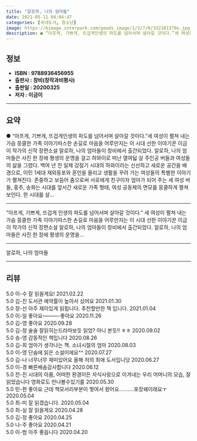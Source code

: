 ```yaml
---
title: "알로하, 나의 엄마들"
date: 2021-05-11 04:04:47
categories: [국내도서, 청소년]
image: https://bimage.interpark.com/goods_image/1/3/7/0/332181370s.jpg
description: ● “아프게, 기쁘게, 뜨겁게인생의 파도를 넘어서며 살아갈 것이다.”세 여성이 펼쳐 내는 가슴 뭉클한 가족 이야기따스한 손길로 마음을 어루만지는 이 시대 선한 이야기꾼 이금이 작가의 신작 장편소설 알로하, 나의 엄마들이 창비에서 출간되었다. 알로하, 나의 엄마들은 사진 한 장에 평생의
---
```


## **정보**

- **ISBN : 9788936456955**
- **출판사 : 창비(창작과비평사)**
- **출판일 : 20200325**
- **저자 : 이금이**

------



## **요약**

●  “아프게, 기쁘게, 뜨겁게인생의 파도를 넘어서며 살아갈 것이다.”세 여성이 펼쳐 내는 가슴 뭉클한 가족 이야기따스한 손길로 마음을 어루만지는 이 시대 선한 이야기꾼 이금이 작가의 신작 장편소설 알로하, 나의 엄마들이 창비에서 출간되었다. 알로하, 나의 엄마들은 사진 한 장에 평생의 운명을 걸고 하와이로 떠난 열여덟 살 주인공 버들과 여성들의 삶을 그렸다. 백여 년 전 일제 강점기 시대의 하와이라는 신선하고 새로운 공간을 배경으로, 이민 1세대 재외동포와 혼인을 올리고 생활을 꾸려 가는 여성들의 특별한 이야기가 펼쳐진다. 존중하고 보듬어 줌으로써 서로에게 친구이자 엄마가 되어 주는 세 여성 버들, 홍주, 송화는 시대를 앞서간 새로운 가족 형태, 여성 공동체의 면모를 뭉클하게 펼쳐 보인다. 한 시대를 살...

------

“아프게, 기쁘게, 뜨겁게
인생의 파도를 넘어서며 살아갈 것이다.”
세 여성이 펼쳐 내는 가슴 뭉클한 가족 이야기따스한 손길로 마음을 어루만지는 이 시대 선한 이야기꾼 이금이 작가의 신작 장편소설 알로하, 나의 엄마들이 창비에서 출간되었다. 알로하, 나의 엄마들은 사진 한 장에 평생의 운명을... 

------


알로하, 나의 엄마들 

------


## **리뷰** 

5.0 이-수 잘 읽을게요! 2021.02.22 <br/>5.0 김-진 도서관 예약률이 높아서 샀어요 2021.01.30 <br/>5.0 장-선 아주 재이있게 읽힙니다. 추천할만한 책 입니다. 2021.01.04 <br/>5.0 이-일 좋아요―――-좋아요 2020.11.26 <br/>5.0 김-영 좋아요 2020.09.28 <br/>5.0 김-정 술술 잘읽히는드라마보듯 읽었? 아니 본듯!! ㅎㅎ 2020.09.02 <br/>5.0 송-영 감동적인 책입니다 2020.08.26 <br/>5.0 김-희 엄마가 생각나는 책. 소녀시절의 엄마 2020.08.03 <br/>5.0 이-영 단숨에 읽은 소설이에요^^ 2020.07.27 <br/>5.0 김-나 너무너무 재미있어요
올해 저의 최애 도서입니당 2020.06.27 <br/>5.0 이-경 빠른배솜감사합니다 2020.06.12 <br/>5.0 전-진 시대의 아픔, 어떠한 환경이든 자식사랑으로 이겨내는 
우리 어머니의 모습, 잘 읽었습니다  영화로도 만나볼수있기를   2020.05.30 <br/>5.0 민-현 좋아요 근데 책모서리부분이 찧여서 왔어요..........포장왜이래요ㅜ 2020.05.04 <br/>5.0 최-미 잘 읽겠습니다. 2020.05.04 <br/>5.0 최-실 잘 읽을게요 2020.04.28 <br/>5.0 김-정 좋아요 2020.04.25 <br/>5.0 나-주 좋아요 2020.04.21 <br/>5.0 이-범 아주 좋읍니다 2020.04.20 <br/>